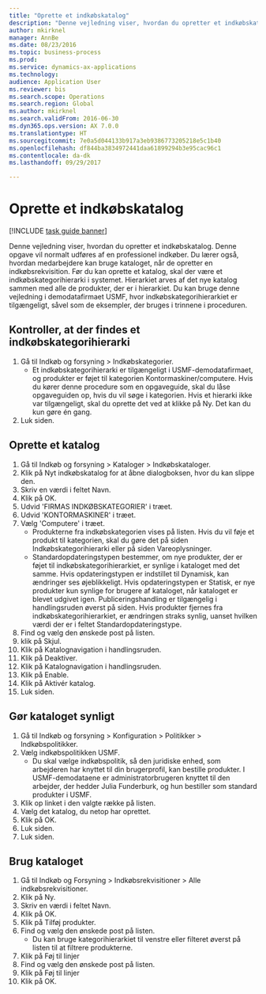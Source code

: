 ```yaml
--- 
title: "Oprette et indkøbskatalog"
description: "Denne vejledning viser, hvordan du opretter et indkøbskatalog."
author: mkirknel
manager: AnnBe
ms.date: 08/23/2016
ms.topic: business-process
ms.prod: 
ms.service: dynamics-ax-applications
ms.technology: 
audience: Application User
ms.reviewer: bis
ms.search.scope: Operations
ms.search.region: Global
ms.author: mkirknel
ms.search.validFrom: 2016-06-30
ms.dyn365.ops.version: AX 7.0.0
ms.translationtype: HT
ms.sourcegitcommit: 7e0a5d044133b917a3eb9386773205218e5c1b40
ms.openlocfilehash: df844ba3834972441daa61899294b3e95cac96c1
ms.contentlocale: da-dk
ms.lasthandoff: 09/29/2017

---
```

# <a name="create-a-procurement-catalog"></a>Oprette et indkøbskatalog

[!INCLUDE [task guide banner](../../includes/task-guide-banner.md)]

Denne vejledning viser, hvordan du opretter et indkøbskatalog. Denne opgave vil normalt udføres af en professionel indkøber. Du lærer også, hvordan medarbejdere kan bruge kataloget, når de opretter en indkøbsrekvisition. Før du kan oprette et katalog, skal der være et indkøbskategorihierarki i systemet. Hierarkiet arves af det nye katalog sammen med alle de produkter, der er i hierarkiet. Du kan bruge denne vejledning i demodatafirmaet USMF, hvor indkøbskategorihierarkiet er tilgængeligt, såvel som de eksempler, der bruges i trinnene i proceduren.


## <a name="ensure-that-a-procurement-category-hierarchy-exists"></a>Kontroller, at der findes et indkøbskategorihierarki
1. Gå til Indkøb og forsyning > Indkøbskategorier.
    * Et indkøbskategorihierarki er tilgængeligt i USMF-demodatafirmaet, og produkter er føjet til kategorien Kontormaskiner/computere. Hvis du kører denne procedure som en opgaveguide, skal du låse opgaveguiden op, hvis du vil søge i kategorien. Hvis et hierarki ikke var tilgængeligt, skal du oprette det ved at klikke på Ny. Det kan du kun gøre én gang.  
2. Luk siden.

## <a name="create-a-catalog"></a>Oprette et katalog
1. Gå til Indkøb og forsyning > Kataloger > Indkøbskataloger.
2. Klik på Nyt indkøbskatalog for at åbne dialogboksen, hvor du kan slippe den.
3. Skriv en værdi i feltet Navn.
4. Klik på OK.
5. Udvid 'FIRMAS INDKØBSKATEGORIER' i træet.
6. Udvid 'KONTORMASKINER' i træet.
7. Vælg 'Computere' i træet.
    * Produkterne fra indkøbskategorien vises på listen. Hvis du vil føje et produkt til kategorien, skal du gøre det på siden Indkøbskategorihierarki eller på siden Vareoplysninger.  
    * Standardopdateringstypen bestemmer, om nye produkter, der er føjet til indkøbskategorihierarkiet, er synlige i kataloget med det samme. Hvis opdateringstypen er indstillet til Dynamisk, kan ændringer ses øjeblikkeligt. Hvis opdateringstypen er Statisk, er nye produkter kun synlige for brugere af kataloget, når kataloget er blevet udgivet igen. Publiceringshandling er tilgængelig i handlingsruden øverst på siden. Hvis produkter fjernes fra indkøbskategorihierarkiet, er ændringen straks synlig, uanset hvilken værdi der er i feltet Standardopdateringstype.  
8. Find og vælg den ønskede post på listen.
9. klik på Skjul.
10. Klik på Katalognavigation i handlingsruden.
11. Klik på Deaktiver.
12. Klik på Katalognavigation i handlingsruden.
13. Klik på Enable.
14. Klik på Aktivér katalog.
15. Luk siden.

## <a name="make-the-catalog-visible"></a>Gør kataloget synligt
1. Gå til Indkøb og forsyning > Konfiguration > Politikker > Indkøbspolitikker.
2. Vælg indkøbspolitikken USMF.
    * Du skal vælge indkøbspolitik, så den juridiske enhed, som arbejderen har knyttet til din brugerprofil, kan bestille produkter. I USMF-demodataene er administratorbrugeren knyttet til den arbejder, der hedder Julia Funderburk, og hun bestiller som standard produkter i USMF.  
3. Klik op linket i den valgte række på listen.
4. Vælg det katalog, du netop har oprettet.
5. Klik på OK.
6. Luk siden.
7. Luk siden.

## <a name="use-the-catalog"></a>Brug kataloget
1. Gå til Indkøb og Forsyning > Indkøbsrekvisitioner > Alle indkøbsrekvisitioner.
2. Klik på Ny.
3. Skriv en værdi i feltet Navn.
4. Klik på OK.
5. Klik på Tilføj produkter.
6. Find og vælg den ønskede post på listen.
    * Du kan bruge kategorihierarkiet til venstre eller filteret øverst på listen til at filtrere produkterne.  
7. Klik på Føj til linjer
8. Find og vælg den ønskede post på listen.
9. Klik på Føj til linjer
10. Klik på OK.


